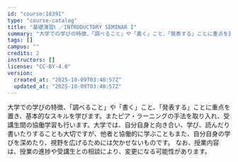 ```yaml
---
id: "course:18391"
type: "course-catalog"
title: "基礎演習Ⅰ ／INTRODUCTORY SEMINAR I"
summary: "大学での学びの特徴、「調べること」や「書く」こと、「発表する」ことに重点を置き、基本的なスキルを学びます。またピア・ラーニングの手法を取り入れ、受講生間の協働学習も行います。大学では、自分自身と向き合い、学び、読んだり書いたりすることも大切…"
tags: []
campus: ""
credits: 2
instructors: []
license: "CC-BY-4.0"
version:
  created_at: "2025-10-09T03:48:57Z"
  updated_at: "2025-10-09T03:48:57Z"
---
```

大学での学びの特徴、「調べること」や「書く」こと、「発表する」ことに重点を置き、基本的なスキルを学びます。またピア・ラーニングの手法を取り入れ、受講生間の協働学習も行います。大学では、自分自身と向き合い、学び、読んだり書いたりすることも大切ですが、他者と協働的に学ぶこともまた、自分自身の学びを深めたり、視野を広げるためには欠かせないものです。 なお、授業内容は、授業の進捗や受講生との相談により、変更になる可能性があります。
